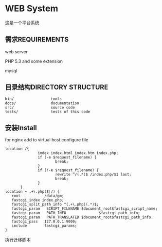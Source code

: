 ﻿WEB System    
===========================
这是一个平台系统  

需求REQUIREMENTS
-------------------

web server 

PHP 5.3 and some extension

mysql
 

目录结构DIRECTORY STRUCTURE
-------------------

```
bin/                 tools
docs/                documentation
src/                 source code
tests/               tests of this code
```

安装Install
-------------------
for nginx 
add to virtual host configure file
```
location /{
               index index.html index.htm index.php;
               if (-e $request_filename) {
                       break;
               }
               if (!-e $request_filename) {
                       rewrite ^/(.*)$ /index.php/$1 last;
                       break;
               }
       }
location ~ .+\.php($|/) {
   root           /data/gm;
   fastcgi_index index.php;
   fastcgi_split_path_info ^(.+\.php)(.*)$;
   fastcgi_param   SCRIPT_FILENAME $document_root$fastcgi_script_name;
   fastcgi_param   PATH_INFO               $fastcgi_path_info;
   fastcgi_param   PATH_TRANSLATED $document_root$fastcgi_path_info;
   fastcgi_pass   127.0.0.1:9000;
   include        fastcgi_params;
}
```

执行迁移脚本